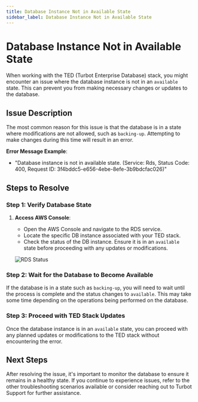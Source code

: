 ```yaml
---
title: Database Instance Not in Available State
sidebar_label: Database Instance Not in Available State
---
```


# Database Instance Not in Available State

When working with the TED (Turbot Enterprise Database) stack, you might encounter an issue where the database instance is not in an `available` state. This can prevent you from making necessary changes or updates to the database.

## Issue Description

The most common reason for this issue is that the database is in a state where modifications are not allowed, such as `backing-up`. Attempting to make changes during this time will result in an error.

**Error Message Example**:
- "Database instance is not in available state. (Service: Rds, Status Code: 400, Request ID: 3f4bddc5-e656-4ebe-8efe-3b9bdcfac026)"

## Steps to Resolve

### Step 1: Verify Database State

1. **Access AWS Console**: 
   - Open the AWS Console and navigate to the RDS service.
   - Locate the specific DB instance associated with your TED stack.
   - Check the status of the DB instance. Ensure it is in an `available` state before proceeding with any updates or modifications.

   ![RDS Status](/images/docs/guardrails/runbooks/troubleshooting/ted-update/aws-rds-status.png)

### Step 2: Wait for the Database to Become Available

If the database is in a state such as `backing-up`, you will need to wait until the process is complete and the status changes to `available`. This may take some time depending on the operations being performed on the database.

### Step 3: Proceed with TED Stack Updates

Once the database instance is in an `available` state, you can proceed with any planned updates or modifications to the TED stack without encountering the error.

## Next Steps

After resolving the issue, it's important to monitor the database to ensure it remains in a healthy state. If you continue to experience issues, refer to the other troubleshooting scenarios available or consider reaching out to Turbot Support for further assistance.

